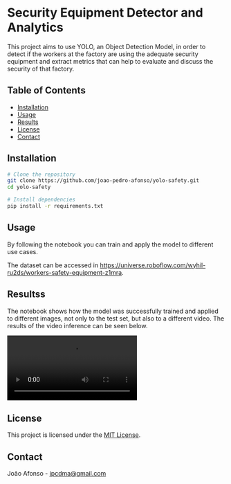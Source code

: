 # Security Equipment Detector and Analytics

This project aims to use YOLO, an Object Detection Model, in order to detect if the workers at the factory are using the adequate security equipment and extract metrics that can help to evaluate and discuss the security of that factory.

## Table of Contents

- [Installation](#installation)
- [Usage](#usage)
- [Results](#results)
- [License](#license)
- [Contact](#contact)

## Installation

```bash
# Clone the repository
git clone https://github.com/joao-pedro-afonso/yolo-safety.git
cd yolo-safety

# Install dependencies
pip install -r requirements.txt
```

## Usage

By following the notebook you can train and apply the model to different use cases.

The dataset can be accessed in https://universe.roboflow.com/wyhil-ru2ds/workers-safety-equipment-z1mra.


## Resultss

The notebook shows how the model was successfully trained and applied to different images, not only to the test set, but also to a different video. The results of the video inference can be seen below.

![VIDEO](./result_videos/prediction_video.mp4)

## License

This project is licensed under the [MIT License](LICENSE).

## Contact

João Afonso - [jpcdma@gmail.com](mailto:jpcdma@gmail.com)